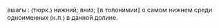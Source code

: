 ---
---

ашагы
: ⦅тюрк.⦆ нижний; вниз; ⟦в топонимии⟧ о самом нижнем среди одноименных ⦅н.п.⦆ в данной долине.
